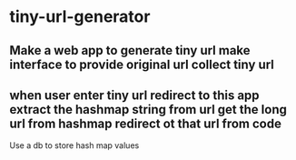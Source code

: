 # tiny-url-generator
Make a web app to generate tiny url
make interface to provide original url
collect tiny url
----------------------
when user enter tiny url
redirect to this app
extract the hashmap string from url
get the long url from hashmap
redirect ot that url from code
----------------------
Use a db to store hash map values
